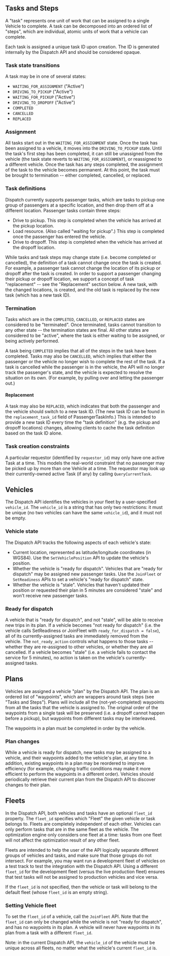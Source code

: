 ## Tasks and Steps

A "task" represents one unit of work that can be assigned to a single Vehicle to complete.
A task can be decomposed into an ordered list of "steps", which are individual, atomic units of work that a vehicle can complete.

Each task is assigned a unique task ID upon creation. The ID is generated internally by the Dispatch API and should be
considered opaque.

### Task state transitions

A task may be in one of several states:

* `WAITING_FOR_ASSIGNMENT` ("Active")
* `DRIVING_TO_PICKUP` ("Active")
* `WAITING_FOR_PICKUP` ("Active")
* `DRIVING_TO_DROPOFF` ("Active")
* `COMPLETED`
* `CANCELLED`
* `REPLACED`

### Assignment

All tasks start out in the `WAITING_FOR_ASSIGNMENT` state. Once the task has been assigned to a vehicle, it moves into
the `DRIVING_TO_PICKUP` state.
Until the task's first step has been completed, it can still be unassigned from the vehicle (the task state reverts to `WAITING_FOR_ASSIGNMENT`), or reassigned to a different vehicle.
Once the task has any steps completed, the assignment of the task to the vehicle becomes permanent.
At this point, the task must be brought to termination -- either completed, cancelled, or replaced.

### Task definitions

Dispatch currently supports passenger tasks, which are tasks to pickup one group of passengers at a specific location,
and then drop them off at a different location. Passenger tasks contain three steps:

- Drive to pickup. This step is completed when the vehicle has arrived at the pickup location.
- Load resource. (Also called "waiting for pickup".) This step is completed once the passenger has entered the vehicle.
- Drive to dropoff. This step is completed when the vehicle has arrived at the dropoff location.

While tasks and task steps may change state (i.e. become completed or cancelled), the definition of a task cannot
change once the task is created. For example, a passenger task cannot change the location of its pickup or dropoff after
the task is created.
In order to support a passenger changing their pickup or dropoff location, we support a concept of task "replacement" -- see the "Replacement" section below.
A new task, with the changed locations, is created, and the old task is replaced by the new task (which has a new task ID).

### Termination

Tasks which are in the `COMPLETED`, `CANCELLED`, or `REPLACED` states are considered to be "terminated".
Once terminated, tasks cannot transition to any other state -- the termination states are final.
All other states are considered to be "active", where the task is either waiting to be assigned, or being actively performed.

A task being `COMPLETED` implies that all of the steps in the task have been completed.
Tasks may also be `CANCELLED`, which implies that either the passenger or the vehicle no longer wish to complete the rest of the task.
If a task is cancelled while the passenger is in the vehicle, the API will no longer track the passenger's state, and the vehicle is expected to resolve the situation on its own.
(For example, by pulling over and letting the passenger out.)

#### Replacement

A task may also be `REPLACED`, which indicates that both the passenger and the vehicle should switch to a new task ID.
(The new task ID can be found in the `replacement_task_id` field of PassengerTaskInfo.)
This is intended to provide a new task ID every time the "task definition" (e.g. the pickup and dropoff locations) changes, allowing clients to cache the task definition based on the task ID alone.

### Task creation constraints

A particular requestor (identified by `requestor_id`) may only have one active Task at a time. This models the
real-world constraint that no passenger may be picked up by more than one Vehicle at a time. The requestor may look up
their currently-owned active Task (if any) by calling `QueryCurrentTask`.

## Vehicles

The Dispatch API identifies the vehicles in your fleet by a user-specified `vehicle_id`. The `vehicle_id` is a string
that has only two restrictions: it must be unique (no two vehicles can have the same `vehicle_id`), and it must not be
empty.

### Vehicle state

The Dispatch API tracks the following aspects of each vehicle's state:

- Current location, represented as latitude/longitude coordinates (in WGS84). Use the `SetVehiclePosition` API to update
  the vehicle's position.
- Whether the vehicle is "ready for dispatch". Vehicles that are "ready for dispatch" may be assigned new passenger
  tasks. Use the `JoinFleet` or `SetReadiness` APIs to set a vehicle's "ready for dispatch" state.
- Whether the vehicle is "stale". Vehicles that haven't updated their position or requested their plan in 5 minutes are
  considered "stale" and won't receive new passenger tasks.

### Ready for dispatch

A vehicle that is "ready for dispatch", and not "stale", will be able to receive new trips in its plan.
If a vehicle becomes "not ready for dispatch" (i.e. the vehicle calls SetReadiness or JoinFleet with `ready_for_dispatch = false`), all of its currently-assigned tasks are immediately removed from the vehicle.
The `not_ready_action` controls what happens to those tasks -- whether they are re-assigned to other vehicles, or whether they are all cancelled.
If a vehicle becomes "stale" (i.e. a vehicle fails to contact the service for 5 minutes), no action is taken on the vehicle's currently-assigned tasks.

## Plans

Vehicles are assigned a vehicle "plan" by the Dispatch API. The plan is an ordered list of "waypoints", which are wrappers around task steps (see "Tasks and
Steps"). Plans will include all the (not-yet-completed) waypoints from all the tasks that the vehicle is assigned
to. The original order of the waypoints from a single task will be preserved (i.e. a dropoff cannot happen before a
pickup), but waypoints from different tasks may be interleaved.

The waypoints in a plan must be completed in order by the vehicle.

### Plan changes

While a vehicle is ready for dispatch, new tasks may be assigned to a vehicle, and their waypoints added to the vehicle's plan, at any time.
In addition, existing waypoints in a plan may be reordered to improve efficiency (for example, changing traffic conditions may make
it more efficient to perform the waypoints in a different order). Vehicles should periodically retrieve their current
plan from the Dispatch API to discover changes to their plan.

## Fleets

In the Dispatch API, both vehicles and tasks have an optional `fleet_id` property. The `fleet_id` specifies which
"Fleet" the given vehicle or task belongs to. Fleets are completely independent of each other. Vehicles can only perform
tasks that are in the same fleet as the vehicle. The optimization engine only considers one fleet at a time: tasks from
one fleet will not affect the optimization result of any other fleet.

Fleets are intended to help the user of the API logically separate different groups of vehicles and tasks, and make sure
that those groups do not intersect. For example, you may want run a development fleet of vehicles on a test track to
test the integration with the Dispatch API. Using a different `fleet_id` for the development fleet (versus the live
production fleet) ensures that test tasks will not be assigned to production vehicles and vice versa.

If the `fleet_id` is not specified, then the vehicle or task will belong to the default fleet (whose `fleet_id` is an
empty string).

### Setting Vehicle fleet

To set the `fleet_id` of a vehicle, call the `JoinFleet` API. Note that the `fleet_id` can only be changed while the
vehicle is not "ready for dispatch", and has no waypoints in its plan. A vehicle will never have waypoints in its plan
from a task with a different `fleet_id`.

Note: in the current Dispatch API, the `vehicle_id` of the vehicle must be unique across all fleets, no matter what the
vehicle's current `fleet_id` is.

